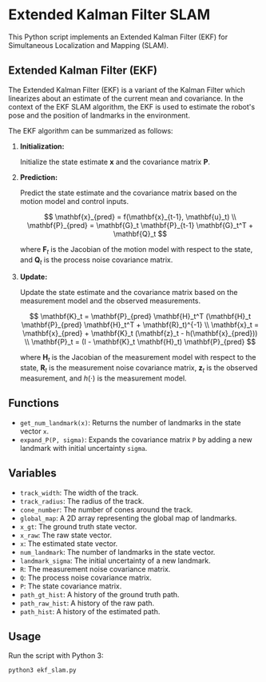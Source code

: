 # Extended Kalman Filter SLAM

This Python script implements an Extended Kalman Filter (EKF) for Simultaneous Localization and Mapping (SLAM).

## Extended Kalman Filter (EKF)

The Extended Kalman Filter (EKF) is a variant of the Kalman Filter which linearizes about an estimate of the current mean and covariance. In the context of the EKF SLAM algorithm, the EKF is used to estimate the robot's pose and the position of landmarks in the environment.

The EKF algorithm can be summarized as follows:

1. **Initialization:**

    Initialize the state estimate $\mathbf{x}$ and the covariance matrix $\mathbf{P}$.

2. **Prediction:**

    Predict the state estimate and the covariance matrix based on the motion model and control inputs.

    $$
    \mathbf{x}_{pred} = f(\mathbf{x}_{t-1}, \mathbf{u}_t) \\
    \mathbf{P}_{pred} = \mathbf{G}_t \mathbf{P}_{t-1} \mathbf{G}_t^T + \mathbf{Q}_t
    $$

    where $\mathbf{F}_t$ is the Jacobian of the motion model with respect to the state, and $\mathbf{Q}_t$ is the process noise covariance matrix.

3. **Update:**

    Update the state estimate and the covariance matrix based on the measurement model and the observed measurements.

    $$
    \mathbf{K}_t = \mathbf{P}_{pred} \mathbf{H}_t^T (\mathbf{H}_t \mathbf{P}_{pred} \mathbf{H}_t^T + \mathbf{R}_t)^{-1} \\
    \mathbf{x}_t = \mathbf{x}_{pred} + \mathbf{K}_t (\mathbf{z}_t - h(\mathbf{x}_{pred})) \\
    \mathbf{P}_t = (I - \mathbf{K}_t \mathbf{H}_t) \mathbf{P}_{pred}
    $$

    where $\mathbf{H}_t$ is the Jacobian of the measurement model with respect to the state, $\mathbf{R}_t$ is the measurement noise covariance matrix, $\mathbf{z}_t$ is the observed measurement, and $h(\cdot)$ is the measurement model.

## Functions

- `get_num_landmark(x)`: Returns the number of landmarks in the state vector `x`.
- `expand_P(P, sigma)`: Expands the covariance matrix `P` by adding a new landmark with initial uncertainty `sigma`.

## Variables

- `track_width`: The width of the track.
- `track_radius`: The radius of the track.
- `cone_number`: The number of cones around the track.
- `global_map`: A 2D array representing the global map of landmarks.
- `x_gt`: The ground truth state vector.
- `x_raw`: The raw state vector.
- `x`: The estimated state vector.
- `num_landmark`: The number of landmarks in the state vector.
- `landmark_sigma`: The initial uncertainty of a new landmark.
- `R`: The measurement noise covariance matrix.
- `Q`: The process noise covariance matrix.
- `P`: The state covariance matrix.
- `path_gt_hist`: A history of the ground truth path.
- `path_raw_hist`: A history of the raw path.
- `path_hist`: A history of the estimated path.

## Usage

Run the script with Python 3:

```bash
python3 ekf_slam.py